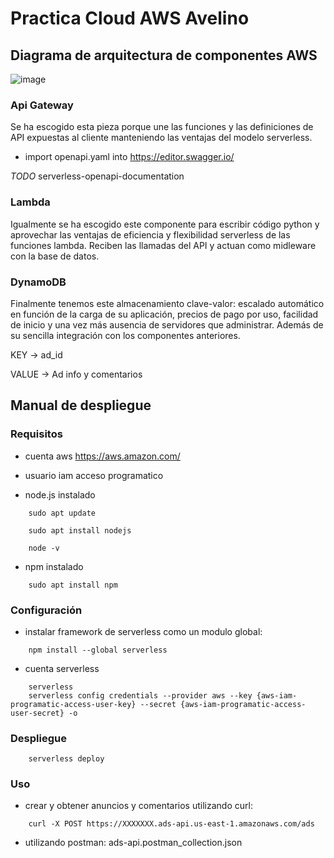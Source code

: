# Practica Cloud AWS Avelino

## Diagrama de arquitectura de componentes AWS

![image](https://user-images.githubusercontent.com/31881949/183142161-592ad370-4525-4623-bc48-e8415594c598.png)

### Api Gateway
Se ha escogido esta pieza porque une las funciones y las definiciones de API expuestas al cliente manteniendo las ventajas del modelo serverless.

- import openapi.yaml into https://editor.swagger.io/

*TODO* serverless-openapi-documentation

### Lambda
Igualmente se ha escogido este componente para escribir código python y aprovechar las ventajas de eficiencia y flexibilidad serverless de las funciones lambda. Reciben las llamadas del API y actuan como midleware con la base de datos.

### DynamoDB
Finalmente tenemos este almacenamiento clave-valor: escalado automático en función de la carga de su aplicación, precios de pago por uso, facilidad de inicio y una vez más ausencia de servidores que administrar. Además de su sencilla integración con los componentes anteriores. 

KEY -> ad_id

VALUE -> Ad info y comentarios

## Manual de despliegue

### Requisitos
- cuenta aws
    https://aws.amazon.com/
- usuario iam acceso programatico

- node.js instalado
```console
    sudo apt update
```
```console
    sudo apt install nodejs
```
```console
    node -v
```
    
- npm instalado
```console
    sudo apt install npm
```

### Configuración
- instalar framework de serverless como un modulo global:
```console
    npm install --global serverless
```
- cuenta serverless
```console
    serverless
    serverless config credentials --provider aws --key {aws-iam-programatic-access-user-key} --secret {aws-iam-programatic-access-user-secret} -o
```

### Despliegue
```console
    serverless deploy
```

### Uso
- crear y obtener anuncios y comentarios utilizando curl:
```console
    curl -X POST https://XXXXXXX.ads-api.us-east-1.amazonaws.com/ads
```

- utilizando postman:
    ads-api.postman_collection.json


